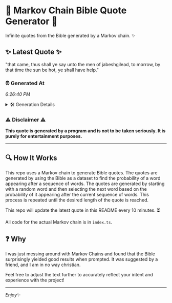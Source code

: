 # 📖 Markov Chain Bible Quote Generator 📖

Infinite quotes from the Bible generated by a Markov chain. ✨

## ✨ Latest Quote ✨
"that came, thus shall ye say unto the men of jabeshgilead, to morrow, by that time the sun be hot, ye shall have help."

### ⏰ Generated At
*6:26:40 PM*

<details>
    <summary>🛠️ Generation Details</summary>
    <p>
        <strong>🌱 Seed:</strong> that<br>
        <strong>🔄 Iterations:</strong> 23<br>
        <strong>📜 Context History:</strong><br>[ that ]: came,<br>[ that, came, ]: thus<br>[ that, came,, thus ]: shall<br>[ that, came,, thus, shall ]: ye<br>[ that, came,, thus, shall, ye ]: say<br>[ that, came,, thus, shall, ye, say ]: unto<br>[ came,, thus, shall, ye, say, unto ]: the<br>[ thus, shall, ye, say, unto, the ]: men<br>[ shall, ye, say, unto, the, men ]: of<br>[ ye, say, unto, the, men, of ]: jabeshgilead,<br>[ say, unto, the, men, of, jabeshgilead, ]: to<br>[ unto, the, men, of, jabeshgilead,, to ]: morrow,<br>[ the, men, of, jabeshgilead,, to, morrow, ]: by<br>[ men, of, jabeshgilead,, to, morrow,, by ]: that<br>[ of, jabeshgilead,, to, morrow,, by, that ]: time<br>[ jabeshgilead,, to, morrow,, by, that, time ]: the<br>[ to, morrow,, by, that, time, the ]: sun<br>[ morrow,, by, that, time, the, sun ]: be<br>[ by, that, time, the, sun, be ]: hot,<br>[ that, time, the, sun, be, hot, ]: ye<br>[ time, the, sun, be, hot,, ye ]: shall<br>[ the, sun, be, hot,, ye, shall ]: have<br>[ sun, be, hot,, ye, shall, have ]: help.<br>
    </p>
</details>

### ⚠️ Disclaimer ⚠️
**This quote is generated by a program and is not to be taken seriously. It is purely for entertainment purposes.**

---

## 🔍 How It Works

This repo uses a Markov chain to generate Bible quotes. The quotes are generated by using the Bible as a dataset to find the probability of a word appearing after a sequence of words. The quotes are generated by starting with a random word and then selecting the next word based on the probability of it appearing after the current sequence of words. This process is repeated until the desired length of the quote is reached.

This repo will update the latest quote in this README every 10 minutes. ⏳

All code for the actual Markov chain is in `index.ts`.

## ❓ Why

I was just messing around with Markov Chains and found that the Bible surprisingly yielded good results when prompted. 
It was suggested by a friend, and I am in no way christian.

Feel free to adjust the text further to accurately reflect your intent and experience with the project!

---

*Enjoy*✨
